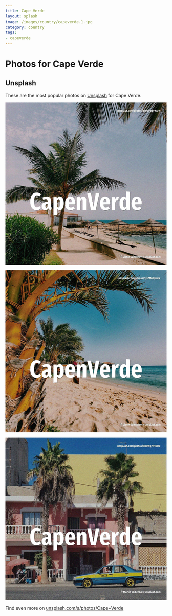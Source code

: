 ```yaml
---
title: Cape Verde
layout: splash
image: /images/country/capeverde.1.jpg
category: country
tags:
- capeverde
---
```

# Photos for Cape Verde

## Unsplash

These are the most popular photos on [Unsplash](https://unsplash.com) for Cape Verde.

![Cape Verde](/images/country/capeverde.1.jpg)

![Cape Verde](/images/country/capeverde.2.jpg)

![Cape Verde](/images/country/capeverde.3.jpg)

Find even more on [unsplash.com/s/photos/Cape+Verde](https://unsplash.com/s/photos/Cape+Verde)